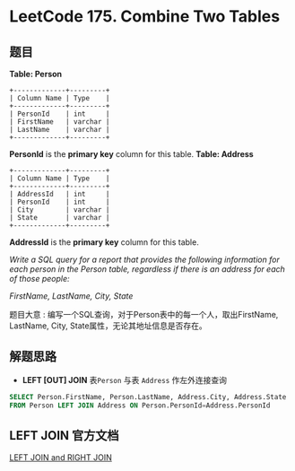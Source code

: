 # LeetCode 175. Combine Two Tables

## 题目
**Table: Person**
```
+-------------+---------+
| Column Name | Type    |
+-------------+---------+
| PersonId    | int     |
| FirstName   | varchar |
| LastName    | varchar |
+-------------+---------+
```
**PersonId** is the **primary key** column for this table.
**Table: Address**
```
+-------------+---------+
| Column Name | Type    |
+-------------+---------+
| AddressId   | int     |
| PersonId    | int     |
| City        | varchar |
| State       | varchar |
+-------------+---------+
```
**AddressId** is the **primary key** column for this table.

*Write a SQL query for a report that provides the following information for each person in the Person table, regardless if there is an address for each of those people:*

*FirstName, LastName, City, State*

题目大意 : 编写一个SQL查询，对于Person表中的每一个人，取出FirstName, LastName, City, State属性，无论其地址信息是否存在。 

## 解题思路
* **LEFT [OUT] JOIN**
表```Person``` 与表 ```Address``` 作左外连接查询
```sql
SELECT Person.FirstName, Person.LastName, Address.City, Address.State 
FROM Person LEFT JOIN Address ON Person.PersonId=Address.PersonId
```

## LEFT JOIN 官方文档
[LEFT JOIN and RIGHT JOIN](https://dev.mysql.com/doc/refman/5.7/en/left-join-optimization.html)
